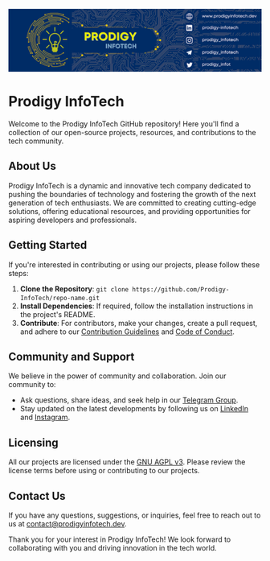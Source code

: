 ![Prodigy InfoTech Header](/profile/images/header.png)

# Prodigy InfoTech

Welcome to the Prodigy InfoTech GitHub repository! Here you'll find a collection of our open-source projects, resources, and contributions to the tech community.

## About Us

Prodigy InfoTech is a dynamic and innovative tech company dedicated to pushing the boundaries of technology and fostering the growth of the next generation of tech enthusiasts. We are committed to creating cutting-edge solutions, offering educational resources, and providing opportunities for aspiring developers and professionals.

## Getting Started

If you're interested in contributing or using our projects, please follow these steps:

1. **Clone the Repository**: `git clone https://github.com/Prodigy-InfoTech/repo-name.git`
2. **Install Dependencies**: If required, follow the installation instructions in the project's README.
3. **Contribute**: For contributors, make your changes, create a pull request, and adhere to our [Contribution Guidelines](CONTRIBUTING.md) and [Code of Conduct](CODE_OF_CONDUCT.md).

## Community and Support

We believe in the power of community and collaboration. Join our community to:

- Ask questions, share ideas, and seek help in our [Telegram Group](https://t.me/prodigy_infotech).
- Stay updated on the latest developments by following us on [LinkedIn](https://www.linkedin.com/company/prodigy-infotech/) and [Instagram](https://www.instagram.com/prodigy_infotech/).

## Licensing

All our projects are licensed under the [GNU AGPL v3](LICENSE). Please review the license terms before using or contributing to our projects.

## Contact Us

If you have any questions, suggestions, or inquiries, feel free to reach out to us at [contact@prodigyinfotech.dev](mailto:contact@prodigyinfotech.dev).

Thank you for your interest in Prodigy InfoTech! We look forward to collaborating with you and driving innovation in the tech world.
